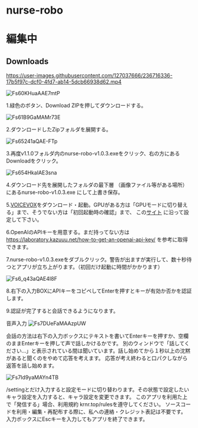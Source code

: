 # nurse-robo

# 編集中

## Downloads
https://user-images.githubusercontent.com/127037666/236716336-17b5f97c-dcf0-4fd7-ab14-5dcb66938d62.mp4

![Fs60KHuaAAE7mtP](https://user-images.githubusercontent.com/127037666/236717163-23b2fd4c-0ac2-47d8-be41-55f2be2d7bc5.png)

1.緑色のボタン、Download ZIPを押してダウンロードする。

![Fs61B9GaMAMr73E](https://user-images.githubusercontent.com/127037666/236717220-2fcdcfa8-d95c-4248-aba1-72704dc5827e.png)

2.ダウンロードしたZipフォルダを展開する。

![Fs65241aQAE-FTp](https://user-images.githubusercontent.com/127037666/236718257-b310d404-3e63-4fc4-bb52-2620e1f59674.png)

3.再度v1.1.0フォルダ内のnurse-robo-v1.0.3.exeをクリック、右の方にあるDownloadをクリック。

![Fs654HkaIAE3sna](https://user-images.githubusercontent.com/127037666/236718356-e58cba07-6744-4905-bf3d-66036992cd4e.jpg)

4.ダウンロード先を展開したフォルダの最下層
（画像ファイル等がある場所）にあるnurse-robo-v1.0.3.exe
にして上書き保存。

5.[VOICEVOX](https://voicevox.hiroshiba.jp)をダウンロード・起動。GPUがある方は「GPUモードに切り替える」まで、そうでない方は「初回起動時の確認」まで、
この[サイト](https://sosakubiyori.com/voicevox-introduction/)
に沿って設定して下さい。

6.OpenAIのAPIキーを用意する。まだ持ってない方は
https://laboratory.kazuuu.net/how-to-get-an-openai-api-key/
を参考に取得できます。

7.nurse-robo-v1.0.3.exeをダブルクリック。警告が出ますが実行して、数十秒待つとアプリが立ち上がります。（初回だけ起動に時間がかかります）

![Fs6_q43aQAE4I8F](https://user-images.githubusercontent.com/127037666/236718488-7b00bb12-765b-41af-b72e-aaa4cb103a07.jpg)

8.右下の入力BOXにAPIキーをコピペしてEnterを押すとキーが有効か否かを認証します。

9.認証が完了すると会話できるようになります。

音声入力
![Fs7DUeFaMAAzpUW](https://user-images.githubusercontent.com/127037666/236718700-0ad4d45c-c28d-4ff5-8405-aa491a2f4b0b.jpg)

会話の方法は右下の入力ボックスにテキストを書いてEnterキーを押すか、空欄のままEnterキーを押して声で話しかけるかです。
別のウィンドウで「話してください...」と表示されている間は聞いています。話し始めてから１秒以上の沈黙があると聞くのをやめて応答を考えます。
応答が考え終わると口パクしながら返答を話し始めます。

![Fs7Id9yaMAYn4TB](https://user-images.githubusercontent.com/127037666/236718746-ed861d8b-2453-4aec-82d1-eb09f20167ae.jpg)

/settingとだけ入力すると設定モードに切り替わります。その状態で設定したいキャラ設定を入力すると、キャラ設定を変更できます。
このアプリを利用た上で「発信する」場合、利用規約 krnr.top/rulesを遵守してください。
ソースコードを利用・編集・再配布する際に、私への連絡・クレジット表記は不要です。
入力ボックスにEscキーを入力してもアプリを終了できます。

